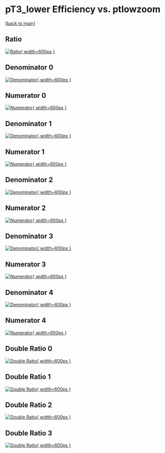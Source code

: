 # pT3_lower Efficiency vs. ptlowzoom

[[back to main](./)]



## Ratio

[![Ratio](../mtv/var/pT3_lower_loweta_13_0_eff_ptlowzoom.png){ width=600px }](../mtv/var/pT3_lower_loweta_13_0_eff_ptlowzoom.pdf)

## Denominator 0

[![Denominator](../mtv/den/pT3_lower_loweta_13_0_eff_ptlowzoom_den0.png){ width=600px }](../mtv/den/pT3_lower_loweta_13_0_eff_ptlowzoom_den0.pdf)

## Numerator 0

[![Numerator](../mtv/num/pT3_lower_loweta_13_0_eff_ptlowzoom_num0.png){ width=600px }](../mtv/num/pT3_lower_loweta_13_0_eff_ptlowzoom_num0.pdf)

## Denominator 1

[![Denominator](../mtv/den/pT3_lower_loweta_13_0_eff_ptlowzoom_den1.png){ width=600px }](../mtv/den/pT3_lower_loweta_13_0_eff_ptlowzoom_den1.pdf)

## Numerator 1

[![Numerator](../mtv/num/pT3_lower_loweta_13_0_eff_ptlowzoom_num1.png){ width=600px }](../mtv/num/pT3_lower_loweta_13_0_eff_ptlowzoom_num1.pdf)

## Denominator 2

[![Denominator](../mtv/den/pT3_lower_loweta_13_0_eff_ptlowzoom_den2.png){ width=600px }](../mtv/den/pT3_lower_loweta_13_0_eff_ptlowzoom_den2.pdf)

## Numerator 2

[![Numerator](../mtv/num/pT3_lower_loweta_13_0_eff_ptlowzoom_num2.png){ width=600px }](../mtv/num/pT3_lower_loweta_13_0_eff_ptlowzoom_num2.pdf)

## Denominator 3

[![Denominator](../mtv/den/pT3_lower_loweta_13_0_eff_ptlowzoom_den3.png){ width=600px }](../mtv/den/pT3_lower_loweta_13_0_eff_ptlowzoom_den3.pdf)

## Numerator 3

[![Numerator](../mtv/num/pT3_lower_loweta_13_0_eff_ptlowzoom_num3.png){ width=600px }](../mtv/num/pT3_lower_loweta_13_0_eff_ptlowzoom_num3.pdf)

## Denominator 4

[![Denominator](../mtv/den/pT3_lower_loweta_13_0_eff_ptlowzoom_den4.png){ width=600px }](../mtv/den/pT3_lower_loweta_13_0_eff_ptlowzoom_den4.pdf)

## Numerator 4

[![Numerator](../mtv/num/pT3_lower_loweta_13_0_eff_ptlowzoom_num4.png){ width=600px }](../mtv/num/pT3_lower_loweta_13_0_eff_ptlowzoom_num4.pdf)

## Double Ratio 0

[![Double Ratio](../mtv/ratio/pT3_lower_loweta_13_0_eff_ptlowzoom_ratio0.png){ width=600px }](../mtv/ratio/pT3_lower_loweta_13_0_eff_ptlowzoom_ratio0.pdf)

## Double Ratio 1

[![Double Ratio](../mtv/ratio/pT3_lower_loweta_13_0_eff_ptlowzoom_ratio1.png){ width=600px }](../mtv/ratio/pT3_lower_loweta_13_0_eff_ptlowzoom_ratio1.pdf)

## Double Ratio 2

[![Double Ratio](../mtv/ratio/pT3_lower_loweta_13_0_eff_ptlowzoom_ratio2.png){ width=600px }](../mtv/ratio/pT3_lower_loweta_13_0_eff_ptlowzoom_ratio2.pdf)

## Double Ratio 3

[![Double Ratio](../mtv/ratio/pT3_lower_loweta_13_0_eff_ptlowzoom_ratio3.png){ width=600px }](../mtv/ratio/pT3_lower_loweta_13_0_eff_ptlowzoom_ratio3.pdf)

